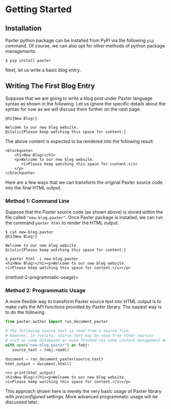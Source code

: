 # Getting Started

## Installation

Paxter python package can be installed from PyPI via the following `pip` command.
Of course, we can also opt for other methods of python package managements.

```console
$ pip install paxter
```

Next, let us write a basic blog entry.


## Writing The First Blog Entry

Suppose that we are going to write a blog post
under Paxter language syntax as shown in the following.
Let us ignore the specific details about the syntax for now
as we will discuss them further on the next page.

```paxter
@h1{New Blog!}

Welcome to our new blog website.
@italic{Please keep watching this space for content.}
```

The above content is expected to be rendered into the following result.

```{raw} html
<blockquote>
    <h1>New Blog!</h1>
    <p>Welcome to our new blog website.
       <i>Please keep watching this space for content.</i>
    </p>
</blockquote>
```

Here are a few ways that we can transform the original Paxter source code
into the final HTML output.


### Method 1: Command Line

Suppose that the Paxter source code (as shown above)
is stored within the file called `"new-blog.paxter"`.
Once Paxter package is installed,
we can run the command `paxter html` to render the HTML output.

```console
$ cat new-blog.paxter
@h1{New Blog!}

Welcome to our new blog website.
@italic{Please keep watching this space for content.}

$ paxter html -i new-blog.paxter
<h1>New Blog!</h1><p>Welcome to our new blog website.
<i>Please keep watching this space for content.</i></p>
```

(method-2-programmatic-usage)=
### Method 2: Programmatic Usage

A more flexible way to transform Paxter source text into HTML output
is to make calls the API functions provided by Paxter library.
The easiest way is to do the following.

```python
from paxter.author import run_document_paxter

# The following source text is read from a source file.
# However, in reality, source text may be read from other sources
# such as some databases or even fetched via some content management API.
with open("new-blog.paxter") as fobj:
   source_text = fobj.read()

document = run_document_paxter(source_text)
html_output = document.html()
```

```pycon
>>> print(html_output)
<h1>New Blog!</h1><p>Welcome to our new blog website.
<i>Please keep watching this space for content.</i></p>
```

This approach shown here is merely the very basic usage
of Paxter library with *preconfigured* settings.
More advanced programmatic usage will be discussed later.
